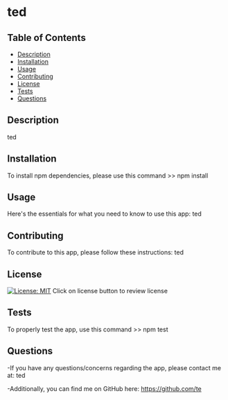 
  
# ted

  ## Table of Contents

  - [Description](#description)
  - [Installation](#installation)
  - [Usage](#usage)
  - [Contributing](#contributing)
  - [License](#license)
  - [Tests](#tests)
  - [Questions](#questions)

  ## Description
  ted

  ## Installation

  To install npm dependencies, please use this command >>  npm install

  ## Usage

  Here's the essentials for what you need to know to use this app: 
  ted

  ## Contributing

  To contribute to this app, please follow these instructions: 
  ted

  ## License

  [![License: MIT](https://img.shields.io/badge/License-MIT-yellow.svg)](https://opensource.org/licenses/MIT)
  Click on license button to review license

  ## Tests

  To properly test the app, use this command >>  npm test
  
  ## Questions

  -If you have any questions/concerns regarding the app, please contact me at: ted

  -Additionally, you can find me on GitHub here: https://github.com/te

